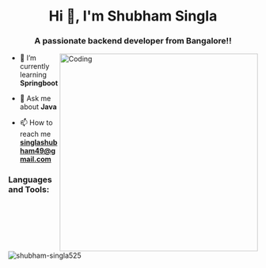 
<h1 align="center">Hi 👋, I'm Shubham Singla</h1>
<h3 align="center">A passionate backend developer from Bangalore!!</h3>
<img align="right" alt="Coding" width="400" src="https://cdn.dribbble.com/users/1162077/screenshots/3848914/programmer.gif" >



- 🌱 I’m currently learning **Springboot**

- 💬 Ask me about **Java**

- 📫 How to reach me **singlashubham49@gmail.com**




<h3 align="left">Languages and Tools:</h3>


<p><img align="left" src="https://github-readme-stats.vercel.app/api/top-langs?username=shubham-singla525&show_icons=true&locale=en&layout=compact" alt="shubham-singla525" /></p>


